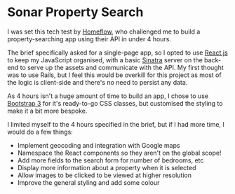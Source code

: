 # Sonar Property Search

I was set this tech test by [Homeflow](http://www.homeflow.co.uk), who challenged me to build a property-searching app using their API in under 4 hours.

The brief specifically asked for a single-page app, so I opted to use [React.js](https://facebook.github.io/react/) to keep my JavaScript organised, with a basic [Sinatra](http://www.sinatrarb.com/) server on the back-end to serve up the assets and communicate with the API. My first thought was to use Rails, but I feel this would be overkill for this project as most of the logic is client-side and there's no need to persist any data.

As 4 hours isn't a huge amount of time to build an app, I chose to use [Bootstrap 3](http://getbootstrap.com/) for it's ready-to-go CSS classes, but customised the styling to make it a bit more bespoke.

I limited myself to the 4 hours specified in the brief, but if I had more time, I would do a few things:
* Implement geocoding and integration with Google maps
* Namespace the React components so they aren't on the global scope!
* Add more fields to the search form for number of bedrooms, etc
* Display more information about a property when it is selected
* Allow images to be clicked to be viewed at higher resolution
* Improve the general styling and add some colour
